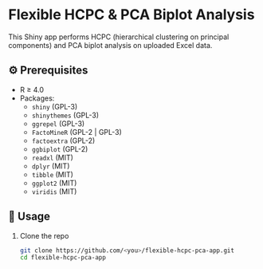 # Flexible HCPC & PCA Biplot Analysis

This Shiny app performs HCPC (hierarchical clustering on principal components) and PCA biplot analysis on uploaded Excel data.

## ⚙️ Prerequisites
- R ≥ 4.0  
- Packages:
  - `shiny` (GPL-3)
  - `shinythemes` (GPL-3)  
  - `ggrepel` (GPL-3) 
  - `FactoMineR` (GPL-2 | GPL-3)  
  - `factoextra` (GPL-2)
  - `ggbiplot` (GPL-2)
  - `readxl` (MIT) 
  - `dplyr` (MIT)  
  - `tibble` (MIT)  
  - `ggplot2` (MIT)
  - `viridis` (MIT) 

## 🚀 Usage
1. Clone the repo  
   ```bash
   git clone https://github.com/<you>/flexible-hcpc-pca-app.git
   cd flexible-hcpc-pca-app
